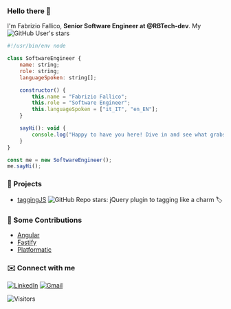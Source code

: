 ### Hello there 👋

I'm Fabrizio Fallico, **Senior Software Engineer at @RBTech-dev**. My ![GitHub User's stars](https://img.shields.io/github/stars/sniperwolf)

```js
#!/usr/bin/env node

class SoftwareEngineer {
    name: string;
    role: string;
    languageSpoken: string[];

    constructor() {
        this.name = "Fabrizio Fallico";
        this.role = "Software Engineer";
        this.languageSpoken = ["it_IT", "en_EN"];
    }

    sayHi(): void {
        console.log("Happy to have you here! Dive in and see what grabs your interest.");
    }
}

const me = new SoftwareEngineer();
me.sayHi();
```

### 📌 Projects

- [taggingJS](https://github.com/sniperwolf/taggingjs) ![GitHub Repo stars](https://img.shields.io/github/stars/sniperwolf/taggingjs): jQuery plugin to tagging like a charm 🏷️

### 🤝 Some Contributions

- [Angular](https://github.com/angular/angular/) <!-- https://github.com/angular/angular/pull/46258 -->
- [Fastify](https://github.com/fastify/fastify/) <!-- https://github.com/fastify/fastify/pull/3602 -->
- [Platformatic](https://github.com/platformatic/platformatic/) <!-- https://github.com/platformatic/platformatic/pull/1046 -->

### ✉️ Connect with me

[![LinkedIn](https://img.shields.io/badge/linkedin-%230077B5.svg?style=for-the-badge&logo=linkedin&logoColor=white)](https://www.linkedin.com/in/fabriziofallico)
[![Gmail](https://img.shields.io/badge/Gmail-D14836?style=for-the-badge&logo=gmail&logoColor=white)](mailto:me@fabriziofallico.com)

![Visitors](https://api.visitorbadge.io/api/visitors?path=sniperwolf%2FREADME.md&countColor=%23263759)
